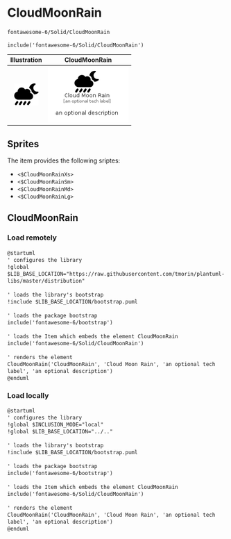 # CloudMoonRain


```text
fontawesome-6/Solid/CloudMoonRain
```

```text
include('fontawesome-6/Solid/CloudMoonRain')
```



| Illustration | CloudMoonRain |
| :---: | :---: |
| ![illustration for Illustration](../../fontawesome-6/Solid/CloudMoonRain.png) | ![illustration for CloudMoonRain](../../fontawesome-6/Solid/CloudMoonRain.Local.png) |



## Sprites
The item provides the following sriptes:

- `<$CloudMoonRainXs>`
- `<$CloudMoonRainSm>`
- `<$CloudMoonRainMd>`
- `<$CloudMoonRainLg>`





## CloudMoonRain

### Load remotely
```plantuml
@startuml
' configures the library
!global $LIB_BASE_LOCATION="https://raw.githubusercontent.com/tmorin/plantuml-libs/master/distribution"

' loads the library's bootstrap
!include $LIB_BASE_LOCATION/bootstrap.puml

' loads the package bootstrap
include('fontawesome-6/bootstrap')

' loads the Item which embeds the element CloudMoonRain
include('fontawesome-6/Solid/CloudMoonRain')

' renders the element
CloudMoonRain('CloudMoonRain', 'Cloud Moon Rain', 'an optional tech label', 'an optional description')
@enduml
```

### Load locally
```plantuml
@startuml
' configures the library
!global $INCLUSION_MODE="local"
!global $LIB_BASE_LOCATION="../.."

' loads the library's bootstrap
!include $LIB_BASE_LOCATION/bootstrap.puml

' loads the package bootstrap
include('fontawesome-6/bootstrap')

' loads the Item which embeds the element CloudMoonRain
include('fontawesome-6/Solid/CloudMoonRain')

' renders the element
CloudMoonRain('CloudMoonRain', 'Cloud Moon Rain', 'an optional tech label', 'an optional description')
@enduml
```

